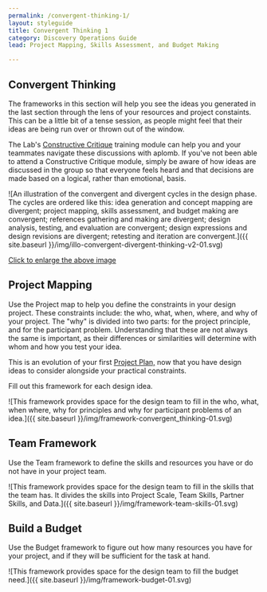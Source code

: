 ```yaml
---
permalink: /convergent-thinking-1/
layout: styleguide
title: Convergent Thinking 1
category: Discovery Operations Guide
lead: Project Mapping, Skills Assessment, and Budget Making

---
```

## Convergent Thinking

The frameworks in this section will help you see the ideas you generated in the last section through the lens of your resources and project constaints. This can be a little bit of a tense session, as people might feel that their ideas are being run over or thrown out of the window.

The Lab's <a href= "https://leadership.opm.gov/programs.aspx?course=296">Constructive Critique</a> training module can help you and your teammates navigate these discussions with aplomb. If you've not been able to attend a Constructive Critique module, simply be aware of how ideas are discussed in the group so that everyone feels heard and that decisions are made based on a logical, rather than emotional, basis.

![An illustration of the convergent and divergent cycles in the design phase. The cycles are ordered like this: idea generation and concept mapping are divergent; project mapping, skills assessment, and budget making are convergent; references gathering and making are divergent; design analysis, testing, and evaluation are convergent; design expressions and design revisions are divergent; retesting and iteration are convergent.]({{ site.baseurl }}/img/illo-convergent-divergent-thinking-v2-01.svg)

<a href="/HCD-Design-Operations-Guide/img/illo-convergent-divergent-thinking-v2-01.svg" alt=" " target="blank">Click to enlarge the above image</a>


## Project Mapping

Use the Project map to help you define the constraints in your design project. These constraints include: the who, what, when, where, and why of your project. The "why" is divided into two parts: for the project principle, and for the participant problem. Understanding that these are not always the same is important, as their differences or similarities will determine with whom and how you test your idea.

This is an evolution of your first <a href= "https://the-lab-at-opm.github.io/HCD-Design-Operations-Guide/expectations/">Project Plan,</a> now that you have design ideas to consider alongside your practical constraints.

Fill out this framework for each design idea.

![This framework provides space for the design team to fill in the who, what, when where, why for principles and why for participant problems of an idea.]({{ site.baseurl }}/img/framework-convergent_thinking-01.svg)

## Team Framework

Use the Team framework to define the skills and resources you have or do not have in your project team.

![This framework provides space for the design team to fill in the skills that the team has. It divides the skills into Project Scale, Team Skills, Partner Skills, and Data.]({{ site.baseurl }}/img/framework-team-skills-01.svg)

## Build a Budget

Use the Budget framework to figure out how many resources you have for your project, and if they will be sufficient for the task at hand.

![This framework provides space for the design team to fill the budget need.]({{ site.baseurl }}/img/framework-budget-01.svg)
